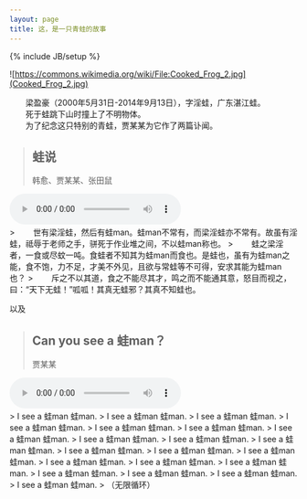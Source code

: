 ```yaml
---
layout: page
title: 这，是一只青蛙的故事
---
```

{% include JB/setup %}

![https://commons.wikimedia.org/wiki/File:Cooked_Frog_2.jpg](Cooked_Frog_2.jpg)

　　梁盈豪（2000年5月31日-2014年9月13日），字淫蛙，广东湛江蛙。  
　　死于蛙跳下山时撞上了不明物体。  
　　为了纪念这只特别的青蛙，贾某某为它作了两篇讣闻。

> ## 蛙说
> 韩愈、贾某某、张田鼠  
<audio controls="controls" preload="auto">
  <source src="washuo.mp3" type="audio/mpeg" />
您的浏览器不支持HTML5 audio标签。</audio>
<br/>
> 　　世有梁淫蛙，然后有蛙man。蛙man不常有，而梁淫蛙亦不常有。故虽有淫蛙，祗辱于老师之手，骈死于作业堆之间，不以蛙man称也。  
> 　　蛙之梁淫者，一食或尽蚊一吨。食蛙者不知其为蛙man而食也。是蛙也，虽有为蛙man之能，食不饱，力不足，才美不外见，且欲与常蛙等不可得，安求其能为蛙man也？  
> 　　斥之不以其道，食之不能尽其才，鸣之而不能通其意，怒目而视之，曰：“天下无蛙！”呱呱！其真无蛙邪？其真不知蛙也。

以及

> ## Can you see a 蛙man？
> 贾某某  
<audio controls="controls" preload="auto" loop="loop">
  <source src="wasong.mp3" type="audio/mpeg" />
您的浏览器不支持HTML5 audio标签。</audio>
<br/>
> I see a 蛙man 蛙man.  
> I see a 蛙man 蛙man.  
> I see a 蛙man 蛙man.  
> I see a 蛙man 蛙man.  
> I see a 蛙man 蛙man.  
> I see a 蛙man 蛙man.  
> I see a 蛙man 蛙man.  
> I see a 蛙man 蛙man.  
> I see a 蛙man 蛙man.  
> I see a 蛙man 蛙man.  
> I see a 蛙man 蛙man.  
> I see a 蛙man 蛙man.  
> I see a 蛙man 蛙man.  
> I see a 蛙man 蛙man.  
> I see a 蛙man 蛙man.  
> I see a 蛙man 蛙man.  
> I see a 蛙man 蛙man.  
> I see a 蛙man 蛙man.  
> I see a 蛙man 蛙man.  
> I see a 蛙man 蛙man.  
> （无限循环）
